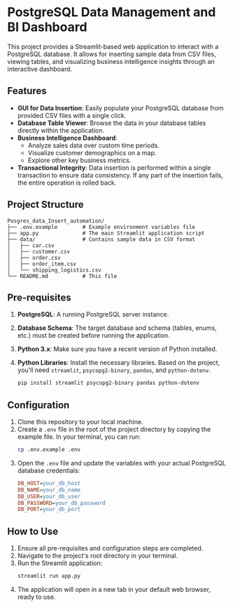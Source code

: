 # PostgreSQL Data Management and BI Dashboard

This project provides a Streamlit-based web application to interact with a PostgreSQL database. It allows for inserting sample data from CSV files, viewing tables, and visualizing business intelligence insights through an interactive dashboard.

## Features

- **GUI for Data Insertion**: Easily populate your PostgreSQL database from provided CSV files with a single click.
- **Database Table Viewer**: Browse the data in your database tables directly within the application.
- **Business Intelligence Dashboard**:
    - Analyze sales data over custom time periods.
    - Visualize customer demographics on a map.
    - Explore other key business metrics.
- **Transactional Integrity**: Data insertion is performed within a single transaction to ensure data consistency. If any part of the insertion fails, the entire operation is rolled back.

## Project Structure
```
Posgres_data_Insert_automation/
├── .env.example        # Example environment variables file
├── app.py              # The main Streamlit application script
├── data/               # Contains sample data in CSV format
│   ├── car.csv
│   ├── customer.csv
│   ├── order.csv
│   ├── order_item.csv
│   └── shipping_logistics.csv
└── README.md           # This file
```

## Pre-requisites

1.  **PostgreSQL**: A running PostgreSQL server instance.
2.  **Database Schema**: The target database and schema (tables, enums, etc.) must be created before running the application.
3.  **Python 3.x**: Make sure you have a recent version of Python installed.
4.  **Python Libraries**: Install the necessary libraries. Based on the project, you'll need `streamlit`, `psycopg2-binary`, `pandas`, and `python-dotenv`.

    ```bash
    pip install streamlit psycopg2-binary pandas python-dotenv
    ```

## Configuration

1.  Clone this repository to your local machine.
2.  Create a `.env` file in the root of the project directory by copying the example file. In your terminal, you can run:
    ```bash
    cp .env.example .env
    ```
3.  Open the `.env` file and update the variables with your actual PostgreSQL database credentials:
    ```ini
    DB_HOST=your_db_host
    DB_NAME=your_db_name
    DB_USER=your_db_user
    DB_PASSWORD=your_db_password
    DB_PORT=your_db_port
    ```

## How to Use

1.  Ensure all pre-requisites and configuration steps are completed.
2.  Navigate to the project's root directory in your terminal.
3.  Run the Streamlit application:
    ```bash
    streamlit run app.py
    ```
4.  The application will open in a new tab in your default web browser, ready to use.
